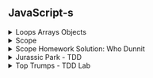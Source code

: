 
## JavaScript-s

<details>
<summary>
Loops Arrays Objects
</summary>

```js
var sports = ['football', 'tennis', 'rugby'];
var firstSport = sports[0];
var secondSport = sports[1];

sports.push('curling');

sports.push('snooker');
sports.push('darts');

var lastSport = sports[sports.length - 1];

sports.pop()

sports.unshift('basketball');

sports.shift();

sports.splice(3, 1);

// console.log(sports);

for (var currentSport of sports) {
  var bigSport = currentSport.toUpperCase();
  // console.log( bigSport );
}

for (var i = 0; i < sports.length; i++) {
  var currentSport = sports[i];
  var bigSport = currentSport.toUpperCase();
  // console.log( bigSport );
}

for (var i = sports.length - 1; i >= 0; i--) {
  var currentSport = sports[i];
  var bigSport = currentSport.toUpperCase();
  // console.log( bigSport );
}

var movie = {
  title: 'It\'s a Wonderful Life',
  year: 1946,
  language: 'Spanish'
};

var moviesTitle = movie.title;

movie.cast = ['James Stewart', 'Donna Reed'];

movie.language = 'English';
movie['language'] = 'French';

movie.ratings = {
  personal: 70,
  critic: 94,
  audience: 95
};
// console.log(movie);

for (var key in movie) {
  var value = movie[key];
  // console.log(`The ${key} is ${value}`);
}

var properties = Object.keys(movie);

for (var i = 0; i < properties.length; i++) {
  var key = properties[i];
  var value = movie[key];
  console.log(`The ${key} is ${value}`);
}
```
</details>
<details>
<summary>
Scope
</summary>

```js
var name = 'Jill';
var secretsFunction = function () {
  var pinCode = [0, 0, 0, 0];
  // console.log('pinCode inside secretsFunction:', pinCode);
  // console.log('name inside secretsFunction:', name);
}
secretsFunction();
// console.log('pinCode outside secretsFunction:', pinCode);
// console.log('name outside secretsFunction:', name);

var filterNamesByFirstLetter = function (names, letter) {
  var filteredNames = [];
  for (let name of names) {
    if (name[0] === letter) {
      filteredNames.push(name);
    }
  }
  // console.log('name after loop:', name);
  return filteredNames
}

var students = ['Alice', 'Bob', 'Alyssia', 'Artem', 'Babs'];
var filteredStudents = filterNamesByFirstLetter(students, 'A');
// console.log('filteredStudents', filteredStudents);

const calculateEnergy = function (mass) {
  const speedOfLight = 299792458;
  // speedOfLight++
  return mass * speedOfLight ** 2;
}
// calculateEnergy = () => 0
const energyOfMe = calculateEnergy(75);
// console.log('energyOfMe (if I had a mass of 75kg)', energyOfMe);

const song = {
  title: 'Raspberry Beret',
  artist: 'Prince'
};
console.log('song before mutation', song);
song.title = 'When Doves Cry';
console.log('song after mutation', song);

const songs = [
  song,
  'Happy Birthday',
  'Hey Jude'
];
console.log('songs array before mutation', songs);
songs[1] = 'Call Me Maybe';
songs.pop();
console.log('songs array after mutation', songs);
```
</details>
<details>
<summary>
Scope Homework Solution: Who Dunnit
</summary>

#### Episode 1

```js
const scenario = {
  murderer: 'Miss Scarlet',
  room: 'Library',
  weapon: 'Rope'
};

const declareMurderer = function() {
  return `The murderer is ${scenario.murderer}.`;
};

const verdict = declareMurderer();
console.log(verdict);
```

Output: `The murderer is Miss Scarlet.`  
Reason: `declareMurderer` is called, which returns a string that refers to the `murderer` property on the `scenario` object.

#### Episode 2

```js
const murderer = 'Professor Plum';

const changeMurderer = function() {
  murderer = 'Mrs. Peacock';
};

const delcareMurderer = function() {
  return `The murderer is ${murderer}.`;
}

changeMurderer();
const verdict = declareMurderer();
console.log(verdict);
```

Output: `TypeError`  
Reason: The variable `murderer` is declared with the `const` keyword, so it cannot be resigned. When the `changeMurderer` function is called, it attempts to reassign the `murderer` variable, producing the type error `Assignment to constant variable`.

#### Episode 3

```js
let murderer = 'Professor Plum';

const declareMurderer = function() {
  let murderer = 'Mrs. Peacock';
  return `The murderer is ${murderer}.`;
};

const firstVerdict = declareMurderer();
console.log('First Verdict: ', firstVerdict);

const secondVerdict = `The murderer is ${murderer}.`;
console.log('Second Verdict: ', secondVerdict);
```

Output: `First Verdict:  The murderer is Mrs. Peacock.` `Second Verdict:  The murderer is Professor Plum.`  
Reason: The `delcareMurderer` function is called, which creates a new local variable, `murderer` with the value of 'Mrs. Peacock' and returns a string that refers to local variable. This does not effect the initial `murderer` variable, so when the second verdict accesses the outer variable, it is still 'Professor Plum'.


#### Episode 4

```js
let suspectOne = 'Miss Scarlet';
let suspectTwo = 'Professor Plum';
let suspectThree = 'Mrs. Peacock';

const declareAllSuspects = function() {
  let suspectThree = 'Colonel Mustard';
  return `The suspects are ${suspectOne}, ${suspectTwo}, ${suspectThree}.`;
};

const suspects = declareAllSuspects();
console.log(suspects);
console.log(`Suspect three is ${suspectThree}.`);
```

Output: `The suspects are Miss Scarlet, Professor Plum, Colonel Mustard.`
`Suspect three is Mrs. Peacock.`
Reason: The initial suspect variables are declared. `suspectThree` has the value 'Mrs. Peacock'. When the `declareAllSuspects` function is called, it creates a new local variable `suspectThree` with the value 'Colonel Mustard' and does not effect the initial variable of the same name. The string returned by `declareAllSuspects` refers to the two initial variables `suspectOne` and `suspectTwo` and the local variable `suspectThree`. The second log refers to the unchanged initial variable, `suspectThree` with the value 'Mrs. Peacock'.

#### Episode 5

```js
const scenario = {
  murderer: 'Miss Scarlet',
  room: 'Kitchen',
  weapon: 'Candle Stick'
};

const changeWeapon = function(newWeapon) {
  scenario.weapon = newWeapon;
};

const declareWeapon = function() {
  return `The weapon is the ${scenario.weapon}.`;
};

changeWeapon('Revolver');
const verdict = declareWeapon();
console.log(verdict);
```

Output: `The weapon is the Revolver.`
Reason: `changeWeapon` is called, changing the `scenario`'s `weapon` property to 'Revolver'. `delclareWeapon` is then called, returning a string that refers to the `scenario`'s `weapon` property.

Note: The `scenario` variable is declared using the `const` keyword so it cannot be reassigned. However an object is mutable, so its properties can be modified without it being a reassignment.

#### Episode 6

```js
let murderer = 'Colonel Mustard';

const changeMurderer = function() {
  murderer = 'Mr. Green';

  const plotTwist = function() {
    murderer = 'Mrs. White';
  }

  plotTwist();
}

const declareMurderer = function () {
  return `The murderer is ${murderer}.`
}

changeMurderer();
const verdict = declareMurderer();
console.log(verdict);
```

Output: `The murderer is Mrs. White.`
Reason: `changeMurder` is called, which first reassigns `murderer` to have the value 'Mr. Green', then calls a second function, `plotTwist`, which reassigns `murderer` to have the value 'Mrs. White'. `declareMurderer` is then called returning a string that refers to `murderer`.

#### Episode 7

```js
let murderer = 'Professor Plum';

const changeMurderer = function() {
  murderer = 'Mr. Green';

  const plotTwist = function() {
    let murderer = 'Colonel Mustard';

    const unexpectedOutcome = function() {
      murderer = 'Miss Scarlet';
    }

    unexpectedOutcome();
  }

  plotTwist();
}

const declareMurderer = function() {
  return `The murderer is ${murderer}.`
}

changeMurderer();
const verdict = declareMurderer();
console.log(verdict);
```

Output: `The murderer is Mr. Green.`
Reason: `changeMurderer` is called, which first reassigns `murderer` to have the value 'Mr. Green'. It then calls `plotTwist` that creates a new local variable `murderer` with the value 'Colonel Mustard', which does not effect the initial `murderer` variable. `unexpectedOutcome` is then called which reassigns the local variable in the `plotTwist` function to be 'Miss Scarlet', but again, does not effect the initial `murderer` variable. When `declareMurderer` is called, it returns a string that refers to the initial `murderer` variable, which has only been reassigned once.

#### Episode 8

```js
const scenario = {
  murderer: 'Mrs. Peacock',
  room: 'Conservatory',
  weapon: 'Lead Pipe'
};

const changeScenario = function() {
  scenario.murderer = 'Mrs. Peacock';
  scenario.room = 'Dining Room';

  const plotTwist = function(room) {
    if (scenario.room === room) {
      scenario.murderer = 'Colonel Mustard';
    }

    const unexpectedOutcome = function(murderer) {
      if (scenario.murderer === murderer) {
        scenario.weapon = 'Candle Stick';
      }
    }

    unexpectedOutcome('Colonel Mustard');
  }

  plotTwist('Dining Room');
}

const declareWeapon = function() {
  return `The weapon is ${scenario.weapon}.`
}

changeScenario();
const verdict = declareWeapon();
console.log(verdict);
```

Output: `The murderer is Colonel Mustard.`
Reason: `changeScenario` is called which update's `scenario`'s `murderer` property to 'Mrs. Peacock' and its `room` property to 'Dining Room'. Next `plotTwist` is called and checks if the scenario's room property is equals to 'Dining Room', which it is, so updates the `scenario`'s '`murderer` property to be 'Colonel Mustard'. Then `unexpectedOutcome` is called, which checks if the `scenario`'s `murderer` property is equal to 'Colonel Mustard', which it is, so it updates the `scenario`'s `weapon` property to be 'Candle Stick'. Then `declareWeapon` is called, which returns a string referring to the updated `scenario`'s `weapon` property.

#### Episode 9

```js
let murderer = 'Professor Plum';

if (murderer === 'Professor Plum') {
  let murderer = 'Mrs. Peacock';
}

const declareMurderer = function() {
  return `The murderer is ${murderer}.`;
}

const verdict = declareMurderer();
console.log(verdict);
```

Output: `The murderer is Professor Plum.`
Reason: A variable `murderer` is declared with the value of 'Professor Plum'. The an `if` statement checks if `murderer` is equal to 'Professor Plum', which it is, so it creates a new local `murderer` variable with the value of 'Mrs. Peacock'. Because variables declared with the `let` and `const` keywords are block scoped, is does not effect the initial `murder` variable. When `declareMurderer` is called, it returns a string that refers to the initial `murder` variable.

### Extensions

Make up your own episode!

</details>
<details>
<summary>
Jurassic Park - TDD
</summary>
<br />
<details>
<summary>
dinasaur.js
</summary>

```js
const Dinosaur = function (species, diet, guestsAttractedPerDay) {
  this.species = species;
  this.diet = diet;
  this.guestsAttractedPerDay = guestsAttractedPerDay;
}

module.exports = Dinosaur;

```

<details>
<summary>
dinasaur_spec.js
</summary>


```js
const assert = require('assert');
const Dinosaur = require('../models/dinosaur.js');

describe('Dinosaur', function() {

  let dinosaur;

  beforeEach(function () {
    dinosaur = new Dinosaur('t-rex', 'carnivore', 50);
  });

  it('should have a species', function () {
    const actual = dinosaur.species;
    assert.strictEqual(actual, 't-rex');
  });

  it('should have a diet', function () {
    const actual = dinosaur.diet;
    assert.strictEqual(actual, 'carnivore');
  });

  it('should have an average number of visitors it attracts per day', function () {
    const actual = dinosaur.guestsAttractedPerDay;
    assert.strictEqual(actual, 50);
  });

});
```
</details>
<br />
</details>
<details>
<summary>
park.js
</summary>

```js
const Park = function (name, ticketPrice) {
  this.name = name;
  this.ticketPrice = ticketPrice;
  this.dinosaurs = [];
}

Park.prototype.add = function (dinosaur) {
  this.dinosaurs.push(dinosaur);
}

Park.prototype.remove = function (dinosaur) {
  const index = this.dinosaurs.indexOf(dinosaur);
  if (index !== -1){
    this.dinosaurs.splice(index, 1);
  }
}

Park.prototype.findBySpecies = function (species) {
  const foundDinosaurs = [];

  for (const dinosaur of this.dinosaurs) {
    if (dinosaur.species === species) {
      foundDinosaurs.push(dinosaur);
    }
  }

  return foundDinosaurs;
}

Park.prototype.removeBySpecies = function (species) {
  const dinosaursToKeep = [];

  for (const dinosaur of this.dinosaurs) {
    if (dinosaur.species !== species) {
      newDinosaurs.push(dinosaur);
    }
  }

  this.dinosaurs = newDinosaurs;
}

Park.prototype.findMostAttractiveDinosaur = function () {
  let mostAttractiveDino = this.dinosaurs[0];

  for (const dino of this.dinosaurs) {
    if (dino.guestsAttractedPerDay > mostAttractiveDino.guestsAttractedPerDay) {
      mostAttractiveDino = dino;
    }
  }

  return mostAttractiveDino;
}

Park.prototype.calculateAverageVisitorsPerDay = function () {
  let averageDailyVisitors = 0;

  for (const dinosaur of this.dinosaurs) {
    averageDailyVisitors += dinosaur.guestsAttractedPerDay;
  }

  return averageDailyVisitors;
}

Park.prototype.calculateAverageVisitorsPerYear = function () {
  return this.calculateAverageVisitorsPerDay() * 365;
}

Park.prototype.calculateAverageYearlyRevenue = function () {
  return this.ticketPrice * this.calculateAverageVisitorsPerYear();
}

Park.prototype.numberOfDinosaursByDiet = function () {
  const numberOfDinosaursByDiet = {};

  for (const dinosaur of this.dinosaurs) {
    if (numberOfDinosaursByDiet[dinosaur.diet]) {
      numberOfDinosaursByDiet[dinosaur.diet] += 1;
    }
    else {
      numberOfDinosaursByDiet[dinosaur.diet] = 1;
    }
  }

  return numberOfDinosaursByDiet;
}

module.exports = Park;

```

<details>
<summary>
park_spec.js
</summary>

```js
const assert = require('assert');
const Park = require('../models/park.js');
const Dinosaur = require('../models/dinosaur.js');

describe('Park', function() {

  let trex1;
  let trex2;
  let trex3;
  let velociraptor1;
  let velociraptor2;
  let diplodocus;
  let gallimimus;
  let park;

  beforeEach(function () {
    trex1 = new Dinosaur('t-rex', 'carnivore', 50);
    trex2 = new Dinosaur('t-rex', 'carnivore', 40);
    trex3 = new Dinosaur('t-rex', 'carnivore', 60);

    velociraptor1 = new Dinosaur('velociraptor', 'carnivore', 25);
    velociraptor2 = new Dinosaur('velociraptor', 'carnivore', 20);

    diplodocus = new Dinosaur('diplodocus', 'herbivore', 30);
    gallimimus = new Dinosaur('gallimimus', 'omnivore', 4);

    park = new Park('Jurassic Park', 20);
  })

  it('should have a name', function () {
    const actual = park.name;
    assert.strictEqual(actual, 'Jurassic Park');
  });

  it('should have a ticket price', function () {
    const actual = park.ticketPrice;
    assert.strictEqual(actual, 20);
  });

  it('should have a collection of dinosaurs', function () {
    const actual = park.dinosaurs;
    assert.deepStrictEqual(actual, []);
  });

  it('should be able to add a dinosaur to its collection', function () {
    park.add(trex1);
    const actual = park.dinosaurs.length;
    assert.deepStrictEqual(actual, 1);
  });

  it('should be able to remove a dinosaur from its collection', function () {
    park.add(trex1);
    park.add(velociraptor1);
    park.remove(velociraptor1);
    const actual = park.dinosaurs.length;
    assert.strictEqual(actual, 1);
  });

  it('should be able to find all dinosaurs of a particular species', function () {
    park.add(trex1);
    park.add(velociraptor1);
    park.add(velociraptor2);
    park.add(diplodocus);
    park.add(gallimimus);
    const actual = park.findBySpecies('velociraptor');
    const expected = [velociraptor1, velociraptor2];
    assert.deepStrictEqual(actual, expected);
  });

  it('should be able to remove all dinosaurs of a particular species', function () {
    park.add(trex1);
    park.add(velociraptor1);
    park.add(velociraptor2);
    park.add(diplodocus);
    park.add(gallimimus);
    park.removeBySpecies('velociraptor');
    const actual = park.dinosaurs;
    const expected = [trex1, diplodocus, gallimimus];
    assert.deepStrictEqual(actual, expected);
  });

  it('should be able to find the dinosaur that attracts the most visitors', function () {
    park.add(trex1);
    park.add(trex2);
    park.add(trex3);
    park.add(velociraptor1);
    park.add(diplodocus);
    park.add(gallimimus);
    const actual = park.findMostAttractiveDinosaur();
    assert.strictEqual(actual, trex3);
  });

  it('should be able to calculate the total number of visitors per day', function () {
    park.add(trex1);
    park.add(trex2);
    park.add(trex3);
    park.add(velociraptor1);
    park.add(velociraptor2);
    park.add(diplodocus);
    park.add(gallimimus);
    const actual = park.calculateAverageVisitorsPerDay()
    assert.strictEqual(actual, 229);
  });

  it('should be able to calculate the total number of visitors per year', function () {
    park.add(trex1);
    park.add(trex2);
    park.add(trex3);
    park.add(velociraptor1);
    park.add(velociraptor2);
    park.add(diplodocus);
    park.add(gallimimus);
    const actual = park.calculateAverageVisitorsPerYear();
    assert.strictEqual(actual, 83585);
  });

  it('should be able to calculate total revenue for one year', function () {
    park.add(trex1);
    park.add(trex2);
    park.add(trex3);
    park.add(velociraptor1);
    park.add(velociraptor2);
    park.add(diplodocus);
    park.add(gallimimus);
    const actual = park.calculateAverageYearlyRevenue();
    assert.strictEqual(actual, 1671700);
  });

  it('should be able to calculate number of dinosaurs for each diet type', function () {
    park.add(trex1);
    park.add(trex2);
    park.add(trex3);
    park.add(velociraptor1);
    park.add(velociraptor2);
    park.add(diplodocus);
    park.add(gallimimus);
    const actual = park.numberOfDinosaursByDiet();
    const expected = { carnivore: 5, herbivore: 1, omnivore: 1 };
    assert.deepStrictEqual(actual, expected);
  });

});

```
</details>
</details>
<br />
</details>

<details>
  <summary>
    Top Trumps - TDD Lab
  </summary>
  <br />
    <details>
      <summary>
        cards.js
      </summary>
      
      ```js
      const Card = function (options) {
        this.name = options.name;
        this.intelligence = options.intelligence;
        this.strength = options.strength;
        this.agility = options.agility;
      };

      module.exports = Card;
      ```
        <details>
          <summary>
            cards_spec.js
          </summary>

          ```js
          const assert = require('assert');
          const Card = require('../card.js');

          describe('Card', function () {

            let card;

            beforeEach(function () {
              card = new Card({
                name: 'Superman',
                intelligence: 6,
                strength: 9,
                agility: 7
              });
            });

            it('should have a name', function () {
              const actual = card.name;
              assert.strictEqual(actual, 'Superman');
            });

            it('should have intelligence', function () {
              const actual = card.intelligence;
              assert.strictEqual(actual, 6);
            });

            it('should have strength', function () {
              const actual = card.strength;
              assert.strictEqual(actual, 9);
            });

            it('should have agility', function () {
              const actual = card.agility;
              assert.strictEqual(actual, 7);
            });

          });

          ```
        </details>
        <br />
    </details>
    <details>
      <summary>
        game.js
      </summary>

      ```js
      const Game = function (cards, players) {
        this.deck = cards;
        this.players = players;
        this.winner = null;
      };

      Game.prototype.dealCard = function (card) {
        this.players[0].addCard(card);
      };

      Game.prototype.switchPlayers = function () {
        const player = this.players.shift();
        this.players.push(player);
      };

      Game.prototype.dealDeck = function () {
        for (const card of this.deck) {
          this.players[0].addCard(card);
          this.switchPlayers();
        }
      };

      Game.prototype.playCards = function () {
        for (const player of this.players) {
          player.playCard();
        }
      };

      Game.prototype.calculateWinnerOfTurn = function () {
        const card1 = this.players[0].currentCard;
        const card2 = this.players[1].currentCard;
        const category = this.players[0].currentCategory;
        if (card2[category] > card1[category]) this.switchPlayers();
      };

      Game.prototype.giveCardsToWinner = function () {
        const card1 = this.players[0].currentCard;
        const card2 = this.players[1].currentCard;
        this.players[0].receiveCards([card1, card2]);
      };

      Game.prototype.checkForWinner = function () {
        if (this.players[0].handEmpty()) this.winner = this.players[1];
        if (this.players[1].handEmpty()) this.winner = this.players[0];
      };

      Game.prototype.playTurn = function () {
        this.calculateWinnerOfTurn();
        this.giveCardsToWinner();
        this.checkForWinner();
      };

      module.exports = Game;

      ```
      <details>
        <summary>
          game_spec.js
        </summary>

        ```js
        const assert = require('assert');
        const Card = require('../card.js');
        const Player = require('../player.js');
        const Game = require('../game.js');

        describe('Game', function () {

          let card1;
          let card2;
          let card3;
          let card4;
          let card5;
          let card6;
          let tracy;
          let tim;
          let players;
          let game;

          beforeEach(function () {
            card1 = new Card({
              name: 'Superman',
              intelligence: 6,
              strength: 9,
              agility: 7
            });

            card2 = new Card({
              name: 'Scarlet Witch',
              intelligence: 7,
              strength: 10,
              agility: 5
            });

            card3 = new Card({
              name: 'Black Widow',
              intelligence: 8,
              strength: 6,
              agility: 9
            });

            card4 = new Card({
              name: 'The Flash',
              intelligence: 7,
              strength: 4,
              agility: 10
            });

            card5 = new Card({
              name: 'Wonder Woman',
              intelligence: 8,
              strength: 7,
              agility: 5
            });

            card6 = new Card({
              name: 'Batman',
              intelligence: 10,
              strength: 5,
              agility: 6
            });

            cards = [card1, card2, card3, card4, card5, card6];
            tracy = new Player('Tracy Champ');
            tim = new Player('Tim Win');
            players = [tracy, tim]
            game = new Game(cards, players);
          });

          it('should have a deck', function () {
            const actual = game.deck;
            assert.deepStrictEqual(actual, cards);
          });

          it('should have two players', function () {
            const actual = game.players;
            assert.deepStrictEqual(actual, players);
          });

          it('should be able to deal one card to a player', function () {
            game.dealCard(card1);
            const actual = tracy.hand[0];
            assert.deepStrictEqual(actual, card1);
          });

          it('should be able to switch players', function () {
            game.switchPlayers();
            const actual = game.players;
            assert.deepStrictEqual(actual, [tim, tracy]);
          });

          it('should be able to deal deck to players', function () {
            game.dealDeck();
            assert.deepStrictEqual(tracy.hand, [card1, card3, card5]);
            assert.deepStrictEqual(tim.hand, [card2, card4, card6]);
          });

          it('should be able to have all players play cards', function () {
            game.dealDeck();
            game.playCards();
            assert.strictEqual(tracy.currentCard, card5);
            assert.strictEqual(tim.currentCard, card6);
          });

          it('should be able to find the winner of the turn', function () {
            game.dealDeck();
            game.playCards();
            tracy.selectCategory('intelligence');
            game.calculateWinnerOfTurn();
            const actual = game.players[0];
            assert.deepStrictEqual(actual, tim);
          });

          it('should be able to give cards to winner', function () {
            game.dealDeck();
            game.playCards();
            tracy.selectCategory('intelligence');
            game.calculateWinnerOfTurn();
            game.giveCardsToWinner();
            const actual = tim.hand;
            assert.deepStrictEqual(actual, [card2, card4, card6, card5]);
          });

          it('should be able to check for a winner of the game', function () {
            tracy.addCard(card1);
            tim.addCard(card2);
            game.playCards();
            tracy.selectCategory('intelligence');
            game.calculateWinnerOfTurn();
            game.giveCardsToWinner(tracy);
            game.checkForWinner();
            const actual = game.winner;
            assert.deepStrictEqual(actual, tim);
          });

          it('should be able to play turn', function () {
            game.dealDeck();
            game.playCards();
            tracy.selectCategory('intelligence');
            game.playTurn();
            assert.deepStrictEqual(tracy.hand, [card1, card3]);
            assert.deepStrictEqual(tim.hand, [card2, card4, card6, card5]);
            assert.deepStrictEqual(game.players, [tim, tracy]);
          });

          it('should be able to find winner of game at the end of final turn', function() {
            tracy.addCard(card1);
            tim.addCard(card2);
            game.playCards();
            tracy.selectCategory('strength');
            game.playTurn();
            const actual = game.winner;
            assert.deepStrictEqual(actual, tim);
          });

        });

        ```
      </details>
      <br />
    </details>
    <details>
      <summary>
      player.js
      </summary>

      ```js
      const Player = function (name) {
        this.name = name;
        this.hand = [];
        this.currentCard = null;
        this.currentCategory = null;
      };

      Player.prototype.countCards = function () {
        return this.hand.length;
      };

      Player.prototype.addCard = function (card) {
        this.hand.push(card);
      };

      Player.prototype.handEmpty = function () {
        return this.hand.length === 0;
      };

      Player.prototype.playCard = function () {
        this.currentCard = this.hand.pop();
      };

      Player.prototype.selectCategory = function (category) {
        this.currentCategory = category;
      };

      Player.prototype.receiveCards = function (cards) {
        this.hand = this.hand.concat(cards);
      };

      module.exports = Player;

      ```
        <details>
          <summary>
          player_spec.js
          </summary>

          ```js
          const assert = require('assert');
          const Player = require('../player.js');
          const Card = require('../card.js');

          describe('Player', function () {

            let player;
            let card1;

            beforeEach(function () {
              player = new Player('Tracy Champ');

              card1 = new Card({
                name: 'Wonder Woman',
                intelligence: 8,
                strength: 7,
                agility: 5
              });
            });

            it('should have a name', function () {
              const actual = player.name;
              assert.strictEqual('Tracy Champ', actual);
            });

            it('should have a hand that starts empty', function () {
              const actual = player.hand;
              assert.deepStrictEqual([], actual);
            });

            it('should be able to count cards in hand', function () {
              const actual = player.countCards();
              assert.strictEqual(actual, 0);
            });

            it('should be able to add a card', function () {
              player.addCard(card1);
              const actual = player.hand[0];
              assert.deepStrictEqual(actual, card1);
            });

            it('should be able to check if hand is empty', function () {
              const actual = player.handEmpty();
              assert.strictEqual(actual, true);
            });

            it('should be able to play a card', function () {
              player.addCard(card1);
              player.playCard();
              const actual = player.currentCard;
              assert.deepStrictEqual(actual, card1);
            });

            it('should be able to select a category', function () {
              player.selectCategory('intelligence');
              const actual = player.currentCategory;
              assert.strictEqual(actual, 'intelligence');
            });

            it('should have hand decreased by one after playing a card', function () {
              player.addCard(card1);
              player.playCard();
              const actual = player.countCards();
              assert.strictEqual(actual, 0);
            });

            it('should be able to receive cards', function () {
              const card2 = new Card({
                name: 'Batman',
                intelligence: 10,
                strength: 5,
                agility: 6
              });
              player.receiveCards([card1, card2]);
              const actual = player.hand;
              assert.deepStrictEqual(actual, [card1, card2]);
            });

          });

          ```
        </details>
        <br />
    </details>
    <br />
</details>


<details>
  <summary>
    Traveller - Hw Callbacks Enumeration
  </summary>
  <br />
    <details>
      <summary>
        cards.js
      </summary>
        <details>
          <summary>
            cards_spec.js
          </summary>
        </details>
        <br />
    </details>
    <details>
      <summary>
        game.js
      </summary>
      <details>
        <summary>
          game_spec.js
        </summary>
      </details>
      <br />
    </details>
    <details>
      <summary>
      player.js
      </summary>
        <details>
          <summary>
          player_spec.js
          </summary>
        </details>
        <br />
    </details>
    <br />
</details>


<details>
  <summary>
    Films - Lab Callbacks Enumeration
  </summary>
  <br />
    <details>
      <summary>
        cards.js
      </summary>
        <details>
          <summary>
            cards_spec.js
          </summary>
        </details>
        <br />
    </details>
    <details>
      <summary>
        game.js
      </summary>
      <details>
        <summary>
          game_spec.js
        </summary>
      </details>
      <br />
    </details>
    <details>
      <summary>
      player.js
      </summary>
        <details>
          <summary>
          player_spec.js
          </summary>
        </details>
        <br />
    </details>
    <br />
</details>
